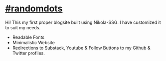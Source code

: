 # [#randomdots](https://jeanbourgain8.github.io/)

Hi! 
This my first proper blogsite built using Nikola-SSG. I have customized it to suit my needs. 
- Readable Fonts
- Minimalistic Website
- Redirections to Substack, Youtube & Follow Buttons to my Github & Twitter profiles.

